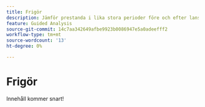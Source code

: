 ```yaml
---
title: Frigör
description: Jämför prestanda i lika stora perioder före och efter lanseringen.
feature: Guided Analysis
source-git-commit: 14c7aa342649afbe9923b0086947e5a0adeefff2
workflow-type: tm+mt
source-wordcount: '13'
ht-degree: 0%

---
```


# Frigör

Innehåll kommer snart!
